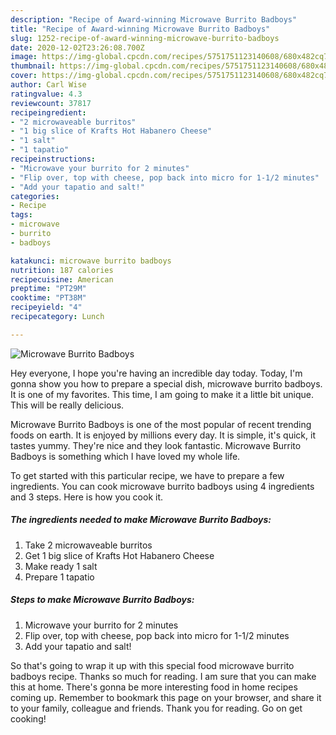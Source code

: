 ```yaml
---
description: "Recipe of Award-winning Microwave Burrito Badboys"
title: "Recipe of Award-winning Microwave Burrito Badboys"
slug: 1252-recipe-of-award-winning-microwave-burrito-badboys
date: 2020-12-02T23:26:08.700Z
image: https://img-global.cpcdn.com/recipes/5751751123140608/680x482cq70/microwave-burrito-badboys-recipe-main-photo.jpg
thumbnail: https://img-global.cpcdn.com/recipes/5751751123140608/680x482cq70/microwave-burrito-badboys-recipe-main-photo.jpg
cover: https://img-global.cpcdn.com/recipes/5751751123140608/680x482cq70/microwave-burrito-badboys-recipe-main-photo.jpg
author: Carl Wise
ratingvalue: 4.3
reviewcount: 37817
recipeingredient:
- "2 microwaveable burritos"
- "1 big slice of Krafts Hot Habanero Cheese"
- "1 salt"
- "1 tapatio"
recipeinstructions:
- "Microwave your burrito for 2 minutes"
- "Flip over, top with cheese, pop back into micro for 1-1/2 minutes"
- "Add your tapatio and salt!"
categories:
- Recipe
tags:
- microwave
- burrito
- badboys

katakunci: microwave burrito badboys 
nutrition: 187 calories
recipecuisine: American
preptime: "PT29M"
cooktime: "PT38M"
recipeyield: "4"
recipecategory: Lunch

---
```



![Microwave Burrito Badboys](https://img-global.cpcdn.com/recipes/5751751123140608/680x482cq70/microwave-burrito-badboys-recipe-main-photo.jpg)

Hey everyone, I hope you're having an incredible day today. Today, I'm gonna show you how to prepare a special dish, microwave burrito badboys. It is one of my favorites. This time, I am going to make it a little bit unique. This will be really delicious.

Microwave Burrito Badboys is one of the most popular of recent trending foods on earth. It is enjoyed by millions every day. It is simple, it's quick, it tastes yummy. They're nice and they look fantastic. Microwave Burrito Badboys is something which I have loved my whole life.




To get started with this particular recipe, we have to prepare a few ingredients. You can cook microwave burrito badboys using 4 ingredients and 3 steps. Here is how you cook it.

<!--inarticleads1-->

##### The ingredients needed to make Microwave Burrito Badboys:

1. Take 2 microwaveable burritos
1. Get 1 big slice of Krafts Hot Habanero Cheese
1. Make ready 1 salt
1. Prepare 1 tapatio




<!--inarticleads2-->

##### Steps to make Microwave Burrito Badboys:

1. Microwave your burrito for 2 minutes
1. Flip over, top with cheese, pop back into micro for 1-1/2 minutes
1. Add your tapatio and salt!




So that's going to wrap it up with this special food microwave burrito badboys recipe. Thanks so much for reading. I am sure that you can make this at home. There's gonna be more interesting food in home recipes coming up. Remember to bookmark this page on your browser, and share it to your family, colleague and friends. Thank you for reading. Go on get cooking!
